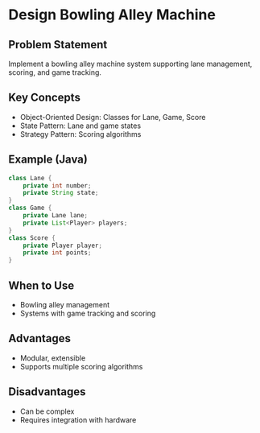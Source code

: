 # Design Bowling Alley Machine

## Problem Statement

Implement a bowling alley machine system supporting lane management, scoring, and game tracking.

## Key Concepts

- Object-Oriented Design: Classes for Lane, Game, Score
- State Pattern: Lane and game states
- Strategy Pattern: Scoring algorithms

## Example (Java)

```java
class Lane {
    private int number;
    private String state;
}
class Game {
    private Lane lane;
    private List<Player> players;
}
class Score {
    private Player player;
    private int points;
}
```

## When to Use

- Bowling alley management
- Systems with game tracking and scoring

## Advantages

- Modular, extensible
- Supports multiple scoring algorithms

## Disadvantages

- Can be complex
- Requires integration with hardware
